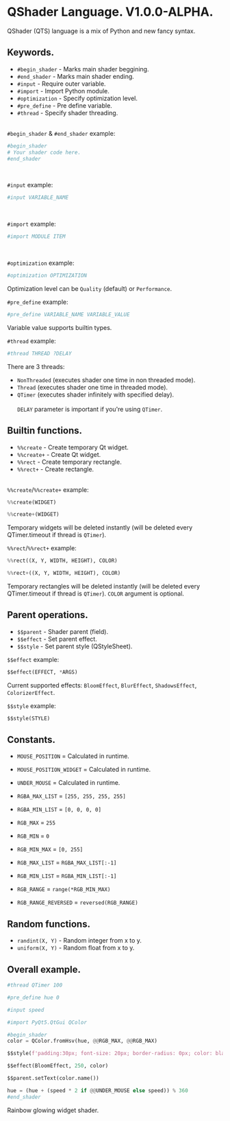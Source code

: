 # QShader Language. V1.0.0-ALPHA.
QShader (QTS) language is a mix of Python and new fancy syntax.

<h2>Keywords.</h2>

* `#begin_shader` - Marks main shader beggining.
* `#end_shader` - Marks main shader ending.
* `#input` - Require outer variable.
* `#import` - Import Python module.
* `#optimization` - Specify optimization level.
* `#pre_define` - Pre define variable.
* `#thread` - Specify shader threading.<br><br>

`#begin_shader` & `#end_shader` example:
```python
#begin_shader
# Your shader code here.
#end_shader
```
<br>

`#input` example:
```python
#input VARIABLE_NAME
```
<br>

`#import` example:
```python
#import MODULE ITEM
```
<br>

`#optimization` example:
```python
#optimization OPTIMIZATION
```
Optimization level can be `Quality` (default) or `Performance`.<br>

`#pre_define` example:
```python
#pre_define VARIABLE_NAME VARIABLE_VALUE
```
Variable value supports builtin types.<br>

`#thread` example:
```python
#thread THREAD ?DELAY
```
There are 3 threads:
* `NonThreaded` (executes shader one time in non threaded mode).
* `Thread` (executes shader one time in threaded mode).
* `QTimer` (executes shader infinitely with specified delay).
<br><BR>`DELAY` parameter is important if you're using `QTimer`.

<h2>Builtin functions.</h2>

* `%%create` - Create temporary Qt widget.
* `%%create+` - Create Qt widget.
* `%%rect` - Create temporary rectangle.
* `%%rect+` - Create rectangle.<br><br>

`%%create`/`%%create+` example:
```python
%%create(WIDGET)

%%create+(WIDGET)
```
Temporary widgets will be deleted instantly (will be deleted every QTimer.timeout if thread is `QTimer`).<br>

`%%rect`/`%%rect+` example:
```python
%%rect((X, Y, WIDTH, HEIGHT), COLOR)

%%rect+((X, Y, WIDTH, HEIGHT), COLOR)
```
Temporary rectangles will be deleted instantly (will be deleted every QTimer.timeout if thread is `QTimer`). `COLOR` argument is optional.<br>

<h2>Parent operations.</h2>

* `$$parent` - Shader parent (field).
* `$$effect` - Set parent effect.
* `$$style` - Set parent style (QStyleSheet).

`$$effect` example:
```python
$$effect(EFFECT, *ARGS)
```
Current supported effects: `BloomEffect`, `BlurEffect`, `ShadowsEffect`, `ColorizerEffect`.<br>

`$$style` example:
```python
$$style(STYLE)
```

<h2>Constants.</h2>

* `MOUSE_POSITION` = Calculated in runtime.
* `MOUSE_POSITION_WIDGET` = Calculated in runtime.

* `UNDER_MOUSE` = Calculated in runtime.

* `RGBA_MAX_LIST` = `[255, 255, 255, 255]`
* `RGBA_MIN_LIST` = `[0, 0, 0, 0]`

* `RGB_MAX` = `255`
* `RGB_MIN` = `0`

* `RGB_MIN_MAX` = `[0, 255]`

* `RGB_MAX_LIST` = `RGBA_MAX_LIST[:-1]`
* `RGB_MIN_LIST` = `RGBA_MIN_LIST[:-1]`

* `RGB_RANGE` = `range(*RGB_MIN_MAX)`

* `RGB_RANGE_REVERSED` = `reversed(RGB_RANGE)`

<h2>Random functions.</h2>

* `randint(X, Y)` - Random integer from x to y.
* `uniform(X, Y)` - Random float from x to y.

<h2>Overall example.</h2>

```python
#thread QTimer 100

#pre_define hue 0

#input speed

#import PyQt5.QtGui QColor

#begin_shader
color = QColor.fromHsv(hue, @@RGB_MAX, @@RGB_MAX)

$$style(f'padding:30px; font-size: 20px; border-radius: 0px; color: black; background-color: {color.name()};')

$$effect(BloomEffect, 250, color)

$$parent.setText(color.name())

hue = (hue + (speed * 2 if @@UNDER_MOUSE else speed)) % 360
#end_shader
```
Rainbow glowing widget shader.